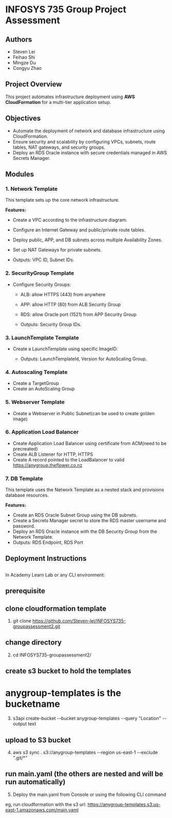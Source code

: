 # INFOSYS 735 Group Project Assessment

## Authors

- Steven Lei
- Feihao Shi
- Mingze Du
- Congyu Zhao

## Project Overview

This project automates infrastructure deployment using **AWS CloudFormation** for a multi-tier application setup.

## Objectives

- Automate the deployment of network and database infrastructure using CloudFormation.
- Ensure security and scalability by configuring VPCs, subnets, route tables, NAT gateways, and security groups.
- Deploy an RDS Oracle instance with secure credentials managed in AWS Secrets Manager.

## Modules

### 1. Network Template

This template sets up the core network infrastructure.

**Features:**

- Create a VPC according to the infrastructure diagram.
- Configure an Internet Gateway and public/private route tables.
- Deploy public, APP, and DB subnets across multiple Availability Zones.
- Set up NAT Gateways for private subnets.

- Outputs: VPC ID, Subnet IDs.

### 2. SecurityGroup Template

- Configure Security Groups:

  - ALB: allow HTTPS (443) from anywhere
  - APP: allow HTTP (80) from ALB Security Group
  - RDS: allow Oracle port (1521) from APP Security Group

  - Outputs: Security Group IDs.

### 3. LaunchTemplate Template

- Create a LaunchTemplate using specific ImageID:

  - Outputs: LaunchTemplateId, Version for AutoScaling Group.

### 4. Autoscaling Template

- Create a TargetGroup
- Create an AutoScaling Group

### 5. Webserver Template

- Create a Webserver in Public Subnet(can be used to create golden image)

### 6. Application Load Balancer

- Create Application Load Balancer using certificate from ACM(need to be precreated)
- Create ALB Listener for HTTP, HTTPS
- Create A record pointed to the LoadBalancer to valid https://anygroup.theflower.co.nz

### 7. DB Template

This template uses the Network Template as a nested stack and provisions database resources.

**Features:**

- Create an RDS Oracle Subnet Group using the DB subnets.
- Create a Secrets Manager secret to store the RDS master username and password.
- Deploy an RDS Oracle instance with the DB Security Group from the Network Template.
- Outputs: RDS Endpoint, RDS Port

##

##

## Deployment Instructions

##

##

In Academy Learn Lab or any CLI environment:

## prerequisite

## clone cloudformation template

1. git clone https://github.com/Steven-lei/INFOSYS735-groupassessment2.git

## change directory

2. cd INFOSYS735-groupassessment2/

## create s3 bucket to hold the templates

# anygroup-templates is the bucketname

3. s3api create-bucket --bucket anygroup-templates --query "Location" --output text

## upload to S3 bucket

4. aws s3 sync . s3://anygroup-templates --region us-east-1 --exclude ".git/\*"

## run main.yaml (the others are nested and will be run automatically)

5. Deploy the main.yaml from Console or using the following CLI command

eg, run cloudformation with the s3 url: https://anygroup-templates.s3.us-east-1.amazonaws.com/main.yaml

